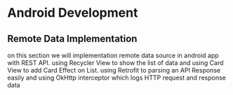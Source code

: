 # Android Development
## Remote Data Implementation

on this section we will implementation remote data source in android app with REST API.
using Recycler View to show the list of data and using Card View to add Card Effect on List.
using Retrofit to parsing an API Response easily and using OkHttp interceptor which logs HTTP request and response data

